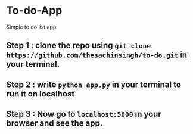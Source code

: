 # To-do-App
Simple to do list app  
## Step 1 : clone the repo using ```git clone https://github.com/thesachinsingh/to-do.git``` in your terminal.  

## Step 2 : write ```python app.py``` in your terminal to run it on localhost  

## Step 3 : Now go to ```localhost:5000``` in your browser and see the app.    
